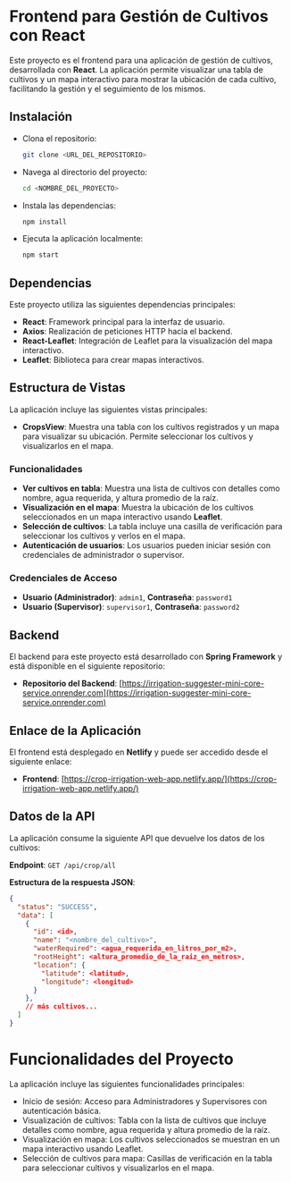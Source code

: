 # Frontend para Gestión de Cultivos con React

Este proyecto es el frontend para una aplicación de gestión de cultivos, desarrollada con **React**. La aplicación permite visualizar una tabla de cultivos y un mapa interactivo para mostrar la ubicación de cada cultivo, facilitando la gestión y el seguimiento de los mismos.

## Instalación

- Clona el repositorio:
    ```bash
    git clone <URL_DEL_REPOSITORIO>
    ```

- Navega al directorio del proyecto:
    ```bash
    cd <NOMBRE_DEL_PROYECTO>
    ```

- Instala las dependencias:
    ```bash
    npm install
    ```

- Ejecuta la aplicación localmente:
    ```bash
    npm start
    ```

## Dependencias

Este proyecto utiliza las siguientes dependencias principales:
- **React**: Framework principal para la interfaz de usuario.
- **Axios**: Realización de peticiones HTTP hacia el backend.
- **React-Leaflet**: Integración de Leaflet para la visualización del mapa interactivo.
- **Leaflet**: Biblioteca para crear mapas interactivos.

## Estructura de Vistas

La aplicación incluye las siguientes vistas principales:
- **CropsView**: Muestra una tabla con los cultivos registrados y un mapa para visualizar su ubicación. Permite seleccionar los cultivos y visualizarlos en el mapa.

### Funcionalidades

- **Ver cultivos en tabla**: Muestra una lista de cultivos con detalles como nombre, agua requerida, y altura promedio de la raíz.
- **Visualización en el mapa**: Muestra la ubicación de los cultivos seleccionados en un mapa interactivo usando **Leaflet**.
- **Selección de cultivos**: La tabla incluye una casilla de verificación para seleccionar los cultivos y verlos en el mapa.
- **Autenticación de usuarios**: Los usuarios pueden iniciar sesión con credenciales de administrador o supervisor.

### Credenciales de Acceso

- **Usuario (Administrador)**: `admin1`, **Contraseña**: `password1`
- **Usuario (Supervisor)**: `supervisor1`, **Contraseña**: `password2`

## Backend

El backend para este proyecto está desarrollado con **Spring Framework** y está disponible en el siguiente repositorio:

- **Repositorio del Backend**: [https://irrigation-suggester-mini-core-service.onrender.com](https://irrigation-suggester-mini-core-service.onrender.com)

## Enlace de la Aplicación

El frontend está desplegado en **Netlify** y puede ser accedido desde el siguiente enlace:

- **Frontend**: [https://crop-irrigation-web-app.netlify.app/](https://crop-irrigation-web-app.netlify.app/)

## Datos de la API

La aplicación consume la siguiente API que devuelve los datos de los cultivos:

**Endpoint**: `GET /api/crop/all`

**Estructura de la respuesta JSON**:
```json
{
  "status": "SUCCESS",
  "data": [
    {
      "id": <id>,
      "name": "<nombre_del_cultivo>",
      "waterRequired": <agua_requerida_en_litros_por_m2>,
      "rootHeight": <altura_promedio_de_la_raiz_en_metros>,
      "location": {
        "latitude": <latitud>,
        "longitude": <longitud>
      }
    },
    // más cultivos...
  ]
}
```

# Funcionalidades del Proyecto

La aplicación incluye las siguientes funcionalidades principales:

- Inicio de sesión: Acceso para Administradores y Supervisores con autenticación básica.
- Visualización de cultivos: Tabla con la lista de cultivos que incluye detalles como nombre, agua requerida y altura promedio de la raíz.
- Visualización en mapa: Los cultivos seleccionados se muestran en un mapa interactivo usando Leaflet.
- Selección de cultivos para mapa: Casillas de verificación en la tabla para seleccionar cultivos y visualizarlos en el mapa.




